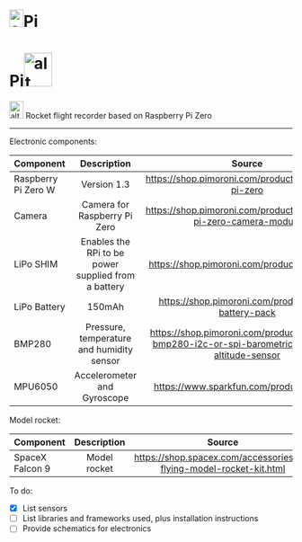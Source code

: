 # <img src="https://www.raspberrypi.org/app/uploads/2018/03/RPi-Logo-Reg-SCREEN.png" alt="alt text" width="25" height="31">Pi

# Pi<img src="https://upload.wikimedia.org/wikipedia/commons/3/36/SpaceX-Logo-Xonly.svg" alt="alt text" width="50" height="60">



<img src="https://www.raspberrypi.org/app/uploads/2018/03/RPi-Logo-Reg-SCREEN.png" alt="alt text" width="25" height="31"> Rocket flight recorder based on Raspberry Pi Zero 
 
 ---
 
 Electronic components:

| Component             |        Description       |     Source      |                          Price                            |
| -------------         |:-------------:           |:-----:          | -----:                                                    |
| Raspberry Pi Zero W   | Version 1.3              |https://shop.pimoroni.com/products/raspberry-pi-zero|       £4.58            |
| Camera   | Camera for Raspberry Pi Zero   |https://shop.pimoroni.com/products/raspberry-pi-zero-camera-module|       £14            |
| LiPo SHIM             | Enables the RPi to be power supplied from a battery |https://shop.pimoroni.com/products/lipo-shim| £10 |
| LiPo Battery          | 150mAh                   |https://shop.pimoroni.com/products/lipo-battery-pack |    £5                  |
| BMP280                | Pressure, temperature and humidity sensor|https://shop.pimoroni.com/products/adafruit-bmp280-i2c-or-spi-barometric-pressure-altitude-sensor|    £10.50       |
| MPU6050         | Accelerometer and Gyroscope     |https://www.sparkfun.com/products/11028  |   £21.26       |

Model rocket:

| Component             |        Description       |     Source      |                          Price                            |
| -------------         |:-------------:           |:-----:          | -----:                                                    |
| SpaceX Falcon 9   | Model rocket              |https://shop.spacex.com/accessories/f9-flying-model-rocket-kit.html|       £20.59            |


To do:


- [x] List sensors
- [ ] List libraries and frameworks used, plus installation instructions
- [ ] Provide schematics for electronics

